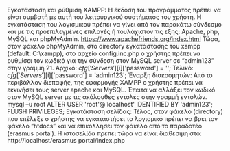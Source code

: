 Εγκατάσταση και ρύθμιση XAMPP: 
Η έκδοση του προγράμματος πρέπει να είναι συμβατή με αυτή του λειτουργικού 
συστήματος του χρήστη. Η εγκατάσταση του λογισμικού πρέπει να γίνει από τον παρακάτω 
σύνδεσμο και με τις προεπιλεγμένες επιλογές ή τουλάχιστον τις εξης: 
Apache, php, MySQL και  phpMyAdmin. 
https://www.apachefriends.org/index.html 
Τώρα, στον φάκελο phpMyAdmin, στο directory εγκατάστασης του xampp (default: 
C:\xampp), στο αρχείο config.inc.php ο χρήστης πρέπει να ρυθμίσει τον κωδικό 
για την σύνδεση στον MySQL server σε “admin123” στην γραμμή 21. 
Αρχικό: 
$cfg['Servers'][$i]['password'] = ''; 
Τελικό: 
$cfg['Servers'][$i]['password'] = 'admin123'; 
Έναρξη διακοσμητών: 
Από το περιβάλλον διεπαφής, της εφαρμογής XAMPP ο χρήστης πρέπει να 
εκκινήσει τους server apache και MySQL. Έπειτα να αλλάξει τον κωδικό στον 
MySQL server με τις ακόλουθες εντολές στην γραμμή εντολών. 
mysql –u root 
ALTER USER 'root'@'localhost' IDENTIFIED BY 'admin123'; 
FLUSH PRIVILEGES; 
Εγκατάσταση σελίδας: 
Τέλος, στον φάκελο (directory) που επέλεξε ο χρήστης να εγκαταστήσει το 
λογισμικό πρέπει να βρει τον φάκελο “htdocs” και να επικολλήσει τον φάκελο 
από το παραδοτέο (erasmus portal). 
Η ιστοσελίδα πρέπει τώρα να είναι διαθέσιμη στο: 
http://localhost/erasmus portal/index.php
